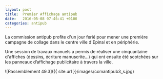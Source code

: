 ```yaml
---
layout: post
title:  Premier Affichage antipub
date:   2016-05-08 07:46:41 +0100
categories: antipub
---
```


La commission antipub profite d'un jour ferié pour mener une première campagne de collage dans le centre ville d'Epinal et en périphérie.
<!--more-->

Une session de travaux manuels a permis de réaliser une cinquantaine d'affiches (dessins, écriture manuscrite…) qui ont ensuite été scotchées sur les panneaux d’affichage publicitaire à travers la ville.

![Rassemblement 49.3]({{ site.url }}/images/comantipub3_s.jpg)
